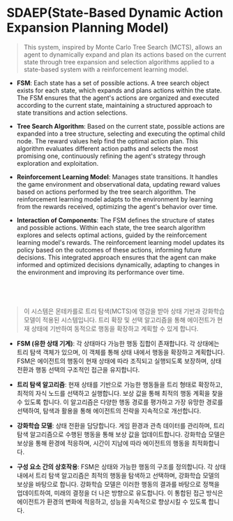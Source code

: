 # SDAEP(State-Based Dynamic Action Expansion Planning Model)


> This system, inspired by Monte Carlo Tree Search (MCTS), allows an agent to dynamically expand and plan its actions based on the current state through tree expansion and selection algorithms applied to a state-based system with a reinforcement learning model.

+ **FSM**: Each state has a set of possible actions. A tree search object exists for each state, which expands and plans actions within the state. The FSM ensures that the agent's actions are organized and executed according to the current state, maintaining a structured approach to state transitions and action selections.

+ **Tree Search Algorithm**: Based on the current state, possible actions are expanded into a tree structure, selecting and executing the optimal child node. The reward values help find the optimal action plan. This algorithm evaluates different action paths and selects the most promising one, continuously refining the agent's strategy through exploration and exploitation.

+ **Reinforcement Learning Model**: Manages state transitions. It handles the game environment and observational data, updating reward values based on actions performed by the tree search algorithm. The reinforcement learning model adapts to the environment by learning from the rewards received, optimizing the agent's behavior over time.

+ **Interaction of Components**: The FSM defines the structure of states and possible actions. Within each state, the tree search algorithm explores and selects optimal actions, guided by the reinforcement learning model's rewards. The reinforcement learning model updates its policy based on the outcomes of these actions, informing future decisions. This integrated approach ensures that the agent can make informed and optimized decisions dynamically, adapting to changes in the environment and improving its performance over time.

#

</br>

> 이 시스템은 몬테카를로 트리 탐색(MCTS)에 영감을 받아 상태 기반과 강화학습 모델이 적용된 시스템입니다. 트리 확장 및 선택 알고리즘을 통해 에이전트가 현재 상태에 기반하여 동적으로 행동을 확장하고 계획할 수 있게 합니다.

+ **FSM (유한 상태 기계)**: 각 상태마다 가능한 행동 집합이 존재합니다. 각 상태에는 트리 탐색 객체가 있으며, 이 객체를 통해 상태 내에서 행동을 확장하고 계획합니다. FSM은 에이전트의 행동이 현재 상태에 따라 조직되고 실행되도록 보장하며, 상태 전환과 행동 선택의 구조적인 접근을 유지합니다.

+ **트리 탐색 알고리즘**: 현재 상태를 기반으로 가능한 행동들을 트리 형태로 확장하고, 최적의 자식 노드를 선택하고 실행합니다. 보상 값을 통해 최적의 행동 계획을 찾을 수 있도록 합니다. 이 알고리즘은 다양한 행동 경로를 평가하고 가장 유망한 경로를 선택하여, 탐색과 활용을 통해 에이전트의 전략을 지속적으로 개선합니다.

+ **강화학습 모델**: 상태 전환을 담당합니다. 게임 환경과 관측 데이터를 관리하며, 트리 탐색 알고리즘으로 수행된 행동을 통해 보상 값을 업데이트합니다. 강화학습 모델은 보상을 통해 환경에 적응하며, 시간이 지남에 따라 에이전트의 행동을 최적화합니다.

+ **구성 요소 간의 상호작용**: FSM은 상태와 가능한 행동의 구조를 정의합니다. 각 상태 내에서 트리 탐색 알고리즘은 최적의 행동을 탐색하고 선택하며, 강화학습 모델의 보상을 바탕으로 합니다. 강화학습 모델은 이러한 행동의 결과를 바탕으로 정책을 업데이트하여, 미래의 결정을 더 나은 방향으로 유도합니다. 이 통합된 접근 방식은 에이전트가 환경의 변화에 적응하고, 성능을 지속적으로 향상시킬 수 있도록 합니다.
